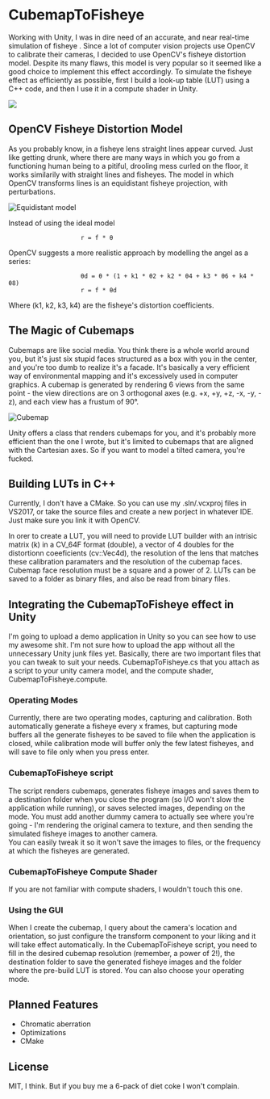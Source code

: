 # CubemapToFisheye
Working with Unity, I was in dire need of an accurate, and near real-time simulation of fisheye . Since a lot of computer vision projects use OpenCV to calibrate their cameras, I decided to use OpenCV's fisheye distortion model. Despite its many flaws, this model is very popular so it seemed like a good choice to implement this effect accordingly. To simulate the fisheye effect as efficiently as possible, first I build a look-up table (LUT) using a C++ code, and then I use it in a compute shader in Unity.

[![](http://img.youtube.com/vi/3-XyOb4pdns/0.jpg)](http://www.youtube.com/watch?v=3-XyOb4pdns "FisheyeSimulatorDem")

## OpenCV Fisheye Distortion Model
As you probably know, in a fisheye lens straight lines appear curved. Just like getting drunk, where there are many ways in which you go from a functioning human being to a pitiful, drooling mess curled on the floor, it works similarily with straight lines and fisheyes. The model in which OpenCV transforms lines is an equidistant fisheye projection, with perturbations. 

![Equidistant model](https://www.researchgate.net/publication/299374422/figure/fig5/AS:349739804577799@1460395875601/Equidistant-projection-equidistant-projection-th-90dc-R-35.png)

Instead of using the ideal model

                        r = f * θ 
                        
OpenCV suggests a more realistic approach by modelling the angel as a series:

                        θd = θ * (1 + k1 * θ2 + k2 * θ4 + k3 * θ6 + k4 * θ8)
                        r = f * θd
                        
Where (k1, k2, k3, k4) are the fisheye's distortion coefficients. 

## The Magic of Cubemaps
Cubemaps are like social media. You think there is a whole world around you, but it's just six stupid faces structured as a box with you in the center, and you're too dumb to realize it's a facade. It's basically a very efficient way of environmental mapping and it's excessively used in computer graphics. A cubemap is generated by rendering 6 views from the same point - the view directions are on 3 orthogonal axes (e.g. +x, +y, +z, -x, -y, -z), and each view has a frustum of 90°. 

![Cubemap](http://i.imgur.com/32X3hcc.png)

Unity offers a class that renders cubemaps for you, and it's probably more efficient than the one I wrote, but it's limited to cubemaps that are aligned with the Cartesian axes. So if you want to model a tilted camera, you're fucked. 

## Building LUTs in C++
Currently, I don't have a CMake. So you can use my .sln/.vcxproj files in VS2017, or take the source files and create a new porject in whatever IDE. Just make sure you link it with OpenCV. 

In orer to create a LUT, you will need to provide LUT builder with an intrisic matrix (k) in a CV_64F format (double), a vector of 4 doubles for the distortionn coeeficients (cv::Vec4d), the resolution of the lens that matches these calibration paramaters and the resolution of the cubemap faces. Cubemap face resolution must be a square and a power of 2.
LUTs can be saved to a folder as binary files, and also be read from binary files. 

## Integrating the CubemapToFisheye effect in Unity
I'm going to upload a demo application in Unity so you can see how to use my awesome shit. I'm not sure how to upload the app without all the unnecessary Unity junk files yet. 
Basically, there are two important files that you can tweak to suit your needs. CubemapToFisheye.cs that you attach as a script to your unity camera model, and the compute shader, CubemapToFisheye.compute.

### Operating Modes
Currently, there are two operating modes, capturing and calibration. Both automatically generate a fisheye every x frames, but capturing mode buffers all the generate fisheyes to be saved to file when the application is closed, while calibration mode will buffer only the few latest fisheyes, and will save to file only when you press enter.

### CubemapToFisheye script
The script renders cubemaps, generates fisheye images and saves them to a destination folder when you close the program (so I/O won't slow the application while running), or saves selected images, depending on the mode. You must add another dummy camera to actually see where you're going - I'm rendering the original camera to texture, and then sending the simulated fisheye images to another camera.  
You can easily tweak it so it won't save the images to files, or the frequency at which the fisheyes are generated. 

### CubemapToFisheye Compute Shader
If you are not familiar with compute shaders, I wouldn't touch this one.

### Using the GUI
When I create the cubemap, I query about the camera's location and orientation, so just configure the transform component to your liking and it will take effect automatically. 
In the CubemapToFisheye script, you need to fill in the desired cubemap resolution (remember, a power of 2!), the destination folder to save the generated fisheye images and the folder where the pre-build LUT is stored. You can also choose your operating mode.

## Planned Features
- Chromatic aberration
- Optimizations
- CMake

## License
MIT, I think. But if you buy me a 6-pack of diet coke I won't complain.
